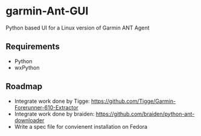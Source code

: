 garmin-Ant-GUI
==============

Python based UI for a Linux version of Garmin ANT Agent

## Requirements

* Python
* wxPython

## Roadmap

* Integrate work done by Tigge: https://github.com/Tigge/Garmin-Forerunner-610-Extractor
* Integrate work done by braiden: https://github.com/braiden/python-ant-downloader
* Write a spec file for convienent installation on Fedora
